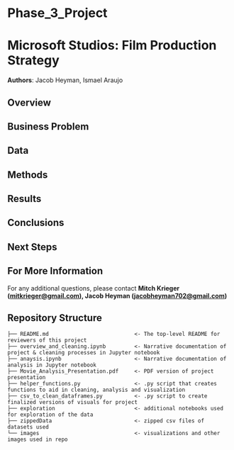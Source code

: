 # Phase_3_Project


# Microsoft Studios: Film Production Strategy

**Authors**: Jacob Heyman, Ismael Araujo

## Overview


## Business Problem



## Data



## Methods



## Results



## Conclusions



## Next Steps

 

## For More Information



For any additional questions, please contact **Mitch Krieger (mitkrieger@gmail.com), Jacob Heyman (jacobheyman702@gmail.com)**

## Repository Structure

```
├── README.md                           <- The top-level README for reviewers of this project
├── overview_and_cleaning.ipynb         <- Narrative documentation of project & cleaning processes in Jupyter notebook
├── anaysis.ipynb                       <- Narrative documentation of analysis in Jupyter notebook
├── Movie_Analysis_Presentation.pdf     <- PDF version of project presentation
├── helper_functions.py                 <- .py script that creates functions to aid in cleaning, analysis and visualization
├── csv_to_clean_dataframes.py          <- .py script to create finalized versions of visuals for project
├── exploration                         <- additional notebooks used for exploration of the data
├── zippedData                          <- zipped csv files of datasets used
└── images                              <- visualizations and other images used in repo
```